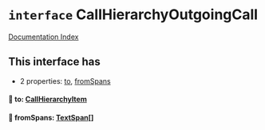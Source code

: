 # `interface` CallHierarchyOutgoingCall

[Documentation Index](../README.md)

## This interface has

- 2 properties:
[to](#-to-callhierarchyitem),
[fromSpans](#-fromspans-textspan)


#### 📄 to: [CallHierarchyItem](../type.CallHierarchyItem/README.md)



#### 📄 fromSpans: [TextSpan](../interface.TextSpan.2/README.md)\[]



